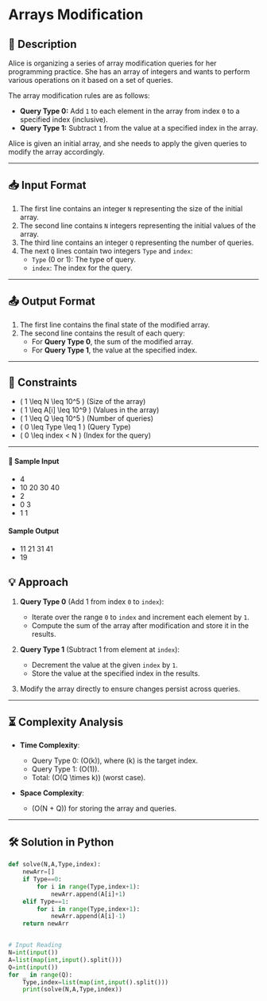 # Arrays Modification

## 📜 Description

Alice is organizing a series of array modification queries for her programming practice. She has an array of integers and wants to perform various operations on it based on a set of queries.

The array modification rules are as follows:
- **Query Type 0:** Add `1` to each element in the array from index `0` to a specified index (inclusive).
- **Query Type 1:** Subtract `1` from the value at a specified index in the array.

Alice is given an initial array, and she needs to apply the given queries to modify the array accordingly.

---

## 📥 Input Format
1. The first line contains an integer `N` representing the size of the initial array.
2. The second line contains `N` integers representing the initial values of the array.
3. The third line contains an integer `Q` representing the number of queries.
4. The next `Q` lines contain two integers `Type` and `index`:
   - `Type` (0 or 1): The type of query.
   - `index`: The index for the query.

---

## 📤 Output Format
1. The first line contains the final state of the modified array.
2. The second line contains the result of each query:
   - For **Query Type 0**, the sum of the modified array.
   - For **Query Type 1**, the value at the specified index.

---

## 🧩 Constraints
- \( 1 \leq N \leq 10^5 \) (Size of the array)
- \( 1 \leq A[i] \leq 10^9 \) (Values in the array)
- \( 1 \leq Q \leq 10^5 \) (Number of queries)
- \( 0 \leq Type \leq 1 \) (Query Type)
- \( 0 \leq index < N \) (Index for the query)

---

#### 🔢 Sample Input

  - 4
  - 10 20 30 40
  - 2
  - 0 3
  - 1 1

#### **Sample Output**
  - 11 21 31 41
  - 19
  
## 💡 Approach

1. **Query Type 0** (Add 1 from index `0` to `index`):
   - Iterate over the range `0` to `index` and increment each element by `1`.
   - Compute the sum of the array after modification and store it in the results.

2. **Query Type 1** (Subtract 1 from element at `index`):
   - Decrement the value at the given `index` by `1`.
   - Store the value at the specified index in the results.

3. Modify the array directly to ensure changes persist across queries.

---

## ⏳ Complexity Analysis

- **Time Complexity**:
  - Query Type 0: \(O(k)\), where \(k\) is the target index.
  - Query Type 1: \(O(1)\).
  - Total: \(O(Q \times k)\) (worst case).

- **Space Complexity**:
  - \(O(N + Q)\) for storing the array and queries.

---

## 🛠️ Solution in Python

```python
def solve(N,A,Type,index):
    newArr=[]
    if Type==0:
        for i in range(Type,index+1):
            newArr.append(A[i]+1)
    elif Type==1:
        for i in range(Type,index+1):
            newArr.append(A[i]-1)
    return newArr


# Input Reading
N=int(input())
A=list(map(int,input().split()))
Q=int(input())
for _ in range(Q):
    Type,index=list(map(int,input().split()))
    print(solve(N,A,Type,index))
    